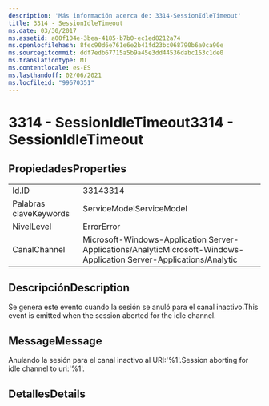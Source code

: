 ```yaml
---
description: 'Más información acerca de: 3314-SessionIdleTimeout'
title: 3314 - SessionIdleTimeout
ms.date: 03/30/2017
ms.assetid: a00f104e-3bea-4185-b7b0-ec1ed8212a74
ms.openlocfilehash: 8fec90d6e761e6e2b41fd23bc068790b6a0ca90e
ms.sourcegitcommit: ddf7edb67715a5b9a45e3dd44536dabc153c1de0
ms.translationtype: MT
ms.contentlocale: es-ES
ms.lasthandoff: 02/06/2021
ms.locfileid: "99670351"
---
```

# <a name="3314---sessionidletimeout"></a><span data-ttu-id="449cd-103">3314 - SessionIdleTimeout</span><span class="sxs-lookup"><span data-stu-id="449cd-103">3314 - SessionIdleTimeout</span></span>

## <a name="properties"></a><span data-ttu-id="449cd-104">Propiedades</span><span class="sxs-lookup"><span data-stu-id="449cd-104">Properties</span></span>  
  
|||  
|-|-|  
|<span data-ttu-id="449cd-105">Id.</span><span class="sxs-lookup"><span data-stu-id="449cd-105">ID</span></span>|<span data-ttu-id="449cd-106">3314</span><span class="sxs-lookup"><span data-stu-id="449cd-106">3314</span></span>|  
|<span data-ttu-id="449cd-107">Palabras clave</span><span class="sxs-lookup"><span data-stu-id="449cd-107">Keywords</span></span>|<span data-ttu-id="449cd-108">ServiceModel</span><span class="sxs-lookup"><span data-stu-id="449cd-108">ServiceModel</span></span>|  
|<span data-ttu-id="449cd-109">Nivel</span><span class="sxs-lookup"><span data-stu-id="449cd-109">Level</span></span>|<span data-ttu-id="449cd-110">Error</span><span class="sxs-lookup"><span data-stu-id="449cd-110">Error</span></span>|  
|<span data-ttu-id="449cd-111">Canal</span><span class="sxs-lookup"><span data-stu-id="449cd-111">Channel</span></span>|<span data-ttu-id="449cd-112">Microsoft-Windows-Application Server-Applications/Analytic</span><span class="sxs-lookup"><span data-stu-id="449cd-112">Microsoft-Windows-Application Server-Applications/Analytic</span></span>|  
  
## <a name="description"></a><span data-ttu-id="449cd-113">Descripción</span><span class="sxs-lookup"><span data-stu-id="449cd-113">Description</span></span>  

 <span data-ttu-id="449cd-114">Se genera este evento cuando la sesión se anuló para el canal inactivo.</span><span class="sxs-lookup"><span data-stu-id="449cd-114">This event is emitted when the session aborted for the idle channel.</span></span>  
  
## <a name="message"></a><span data-ttu-id="449cd-115">Message</span><span class="sxs-lookup"><span data-stu-id="449cd-115">Message</span></span>  

 <span data-ttu-id="449cd-116">Anulando la sesión para el canal inactivo al URI:'%1'.</span><span class="sxs-lookup"><span data-stu-id="449cd-116">Session aborting for idle channel to uri:'%1'.</span></span>  
  
## <a name="details"></a><span data-ttu-id="449cd-117">Detalles</span><span class="sxs-lookup"><span data-stu-id="449cd-117">Details</span></span>
